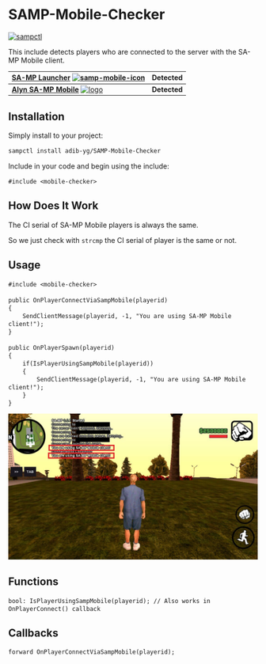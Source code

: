 # SAMP-Mobile-Checker
[![sampctl](https://img.shields.io/badge/sampctl-SAMP--Mobile--Checker-2f2f2f.svg?style=for-the-badge)](https://github.com/adib-yg/SAMP-Mobile-Checker)

This include detects players who are connected to the server with the SA-MP Mobile client.

| [SA-MP Launcher](https://play.google.com/store/apps/details?id=ru.unisamp_mobile.launcher) <a href="https://play.google.com/store/apps/details?id=ru.unisamp_mobile.launcher"><img src="https://i.ibb.co/M7Rd20t/samp-mobile-icon.webp" alt="samp-mobile-icon" border="0" width="30" height="30"/></a> | Detected |
| -------- | -------- |
| [**Alyn SA-MP Mobile**](https://play.google.com/store/apps/details?id=ro.alynsampmobile.launcher&hl=en&gl=US&pli=1) <a href="https://play.google.com/store/apps/details?id=ro.alynsampmobile.launcher&hl=en&gl=US&pli=1"><img src="https://play-lh.googleusercontent.com/M-cdx4P7FYmzHjijKtk8qNJcPRGQyVK6Z2HlJ48l07gKlkpfYSr0bz-Xq9RreeLfbh31=w240-h480-rw" alt="logo" border="0" width="30" height="30"></a> | **Detected** |

## Installation
Simply install to your project:

```bash
sampctl install adib-yg/SAMP-Mobile-Checker
```
Include in your code and begin using the include:

```pawn
#include <mobile-checker>
```

## How Does It Work
The CI serial of SA-MP Mobile players is always the same.

So we just check with `strcmp` the CI serial of player is the same or not.

## Usage
```pawn
#include <mobile-checker>

public OnPlayerConnectViaSampMobile(playerid) 
{
    SendClientMessage(playerid, -1, "You are using SA-MP Mobile client!");
}

public OnPlayerSpawn(playerid) 
{
    if(IsPlayerUsingSampMobile(playerid)) 
    {
        SendClientMessage(playerid, -1, "You are using SA-MP Mobile client!");
    }
}
```

<kbd><img src="screenshot.jpg"/></kbd>

## Functions
```pawn
bool: IsPlayerUsingSampMobile(playerid); // Also works in OnPlayerConnect() callback
```

## Callbacks
```pawn
forward OnPlayerConnectViaSampMobile(playerid);
```

